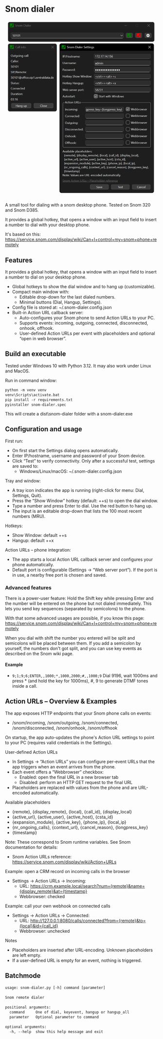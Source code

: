 # Snom dialer

![Snom Dialer screenshot](screenshot.png)

A small tool for dialing with a snom desktop phone. Tested on Snom 320 and Snom D385. 

It provides a global hotkey, that opens a window with an input field to insert a number to dial with your desktop phone.

It's based on this: https://service.snom.com/display/wiki/Can+I+control+my+snom+phone+remotely

## Features

It provides a global hotkey, that opens a window with an input field to insert a number to dial on your desktop phone.

- Global hotkeys to show the dial window and to hang up (customizable).
- Compact main window with:
  - Editable drop-down for the last dialed numbers.
  - Minimal buttons (Dial, Hangup, Settings).
- Config file is stored at: ~/.snom-dialer.config.json
- Built-in Action URL callback server:
  - Auto-configures your Snom phone to send Action URLs to your PC.
  - Supports events: incoming, outgoing, connected, disconnected, onhook, offhook.
  - User-defined Action URLs per event with placeholders and optional “open in web browser”.

## Build an executable

Tested under Windows 10 with Python 3.12. It may also work under Linux and MacOS.

Run in command window:
```
python -m venv venv
venv\Scripts\activate.bat
pip install -r requirements.txt
pyinstaller snom-dialer.spec
```
This will create a dist\snom-dialer folder with a snom-dialer.exe


## Configuration and usage

First run:
- On first start the Settings dialog opens automatically.
- Enter IP/hostname, username and password of your Snom device.
- Click “Test” to verify connectivity. Only after a successful test, settings are saved to:
  - Windows/Linux/macOS: ~/.snom-dialer.config.json

Tray and window:
- A tray icon indicates the app is running (right-click for menu: Dial, Settings, Quit).
- Press the “Show Window” hotkey (default: <ctrl>+<alt>+s) to open the dial window.
- Type a number and press Enter to dial. Use the red button to hang up.
- The input is an editable drop-down that lists the 100 most recent numbers (MRU).

Hotkeys:
- Show Window: default <ctrl>+<alt>+s
- Hangup: default <ctrl>+<alt>+x

Action URLs – phone integration:
- The app starts a local Action URL callback server and configures your phone automatically.
- Default port is configurable (Settings → “Web server port”). If the port is in use, a nearby free port is chosen and saved.

### Advanced features

There is a power-user feature: Hold the Shift key while pressing Enter and the number will be entered on the phone but not dialed immediately. This lets you send key sequences (separated by semicolons) to the phone.

With that some advanced usages are possible, if you know this page: https://service.snom.com/display/wiki/Can+I+control+my+snom+phone+remotely

When you dial with shift the number you entered will be split and semicolons will be placed between them. 
If you add a semicolon by yourself, the numbers don't got split, and you can use key events as described on the Snom wiki page. 

#### Example
* <code>9;1;9;6;ENTER,,1000;*,1000,2000;#,,1000;9</code> Dial 9196, wait 1000ms and press * (and hold the key for 1000ms), #, 9 to generate DTMF tones inside a call.

## Action URLs – Overview & Examples

The app exposes HTTP endpoints that your Snom phone calls on events:
- /snom/incoming, /snom/outgoing, /snom/connected, /snom/disconnected, /snom/onhook, /snom/offhook

On startup, the app auto-updates the phone's Action URL settings to point to your PC (requires valid credentials in the Settings).

User-defined Action URLs
- In Settings → “Action URLs” you can configure per-event URLs that the app triggers when an event arrives from the phone.
- Each event offers a “Webbrowser” checkbox:
  - Enabled: open the final URL in a new browser tab
  - Disabled: perform an HTTP GET request to the final URL
- Placeholders are replaced with values from the phone and are URL-encoded automatically.

Available placeholders
- {remote}, {display_remote}, {local}, {call_id}, {display_local}
- {active_url}, {active_user}, {active_host}, {csta_id}
- {expansion_module}, {active_key}, {phone_ip}, {local_ip}
- {nr_ongoing_calls}, {context_url}, {cancel_reason}, {longpress_key}
- {timestamp}

Note: These correspond to Snom runtime variables. See Snom documentation for details:
- Snom Action URLs reference:
  https://service.snom.com/display/wiki/Action+URLs

Example: open a CRM record on incoming calls in the browser
- Settings → Action URLs → Incoming:
  - URL: https://crm.example.local/search?num={remote}&name={display_remote}&at={timestamp}
  - Webbrowser: checked

Example: call your own webhook on connected calls
- Settings → Action URLs → Connected:
  - URL: http://127.0.0.1:8080/calls/connected?from={remote}&to={local}&id={call_id}
  - Webbrowser: unchecked

Notes
- Placeholders are inserted after URL-encoding. Unknown placeholders are left empty.
- If a user-defined URL is empty for an event, nothing is triggered.


## Batchmode

    usage: snom-dialer.py [-h] command [parameter]
    
    Snom remote dialer
    
    positional arguments:
      command     One of dial, keyevent, hangup or hangup_all
      parameter   Optional parameter to command
    
    optional arguments:
      -h, --help  show this help message and exit
